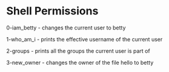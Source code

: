 # Shell Permissions

0-iam_betty - changes the current user to betty

1-who_am_i - prints the effective username of the current user

2-groups - prints all the groups the current user is part of

3-new_owner - changes the owner of the file hello to betty
